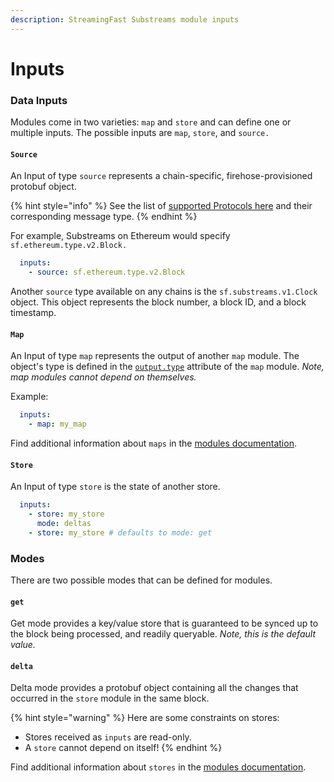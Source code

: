 ```yaml
---
description: StreamingFast Substreams module inputs
---
```


# Inputs

### Data Inputs

Modules come in two varieties: `map` and `store` and can define one or multiple inputs. The possible inputs are `map`, `store`, and `source.`

#### `Source`

An Input of type `source` represents a chain-specific, firehose-provisioned protobuf object.

{% hint style="info" %}
See the list of [supported Protocols here](../../reference-and-specs/protocols.md) and their corresponding message type.
{% endhint %}

For example, Substreams on Ethereum would specify `sf.ethereum.type.v2.Block.`

```yaml
  inputs:
    - source: sf.ethereum.type.v2.Block
```

Another `source` type available on any chains is the `sf.substreams.v1.Clock` object. This object represents the block number, a block ID, and a block timestamp.

#### `Map`

An Input of type `map` represents the output of another `map` module. The object's type is defined in the [`output.type`](../../reference-and-specs/manifests.md#modules-.output) attribute of the `map` module. _Note, map modules cannot depend on themselves._

Example:

```yaml
  inputs:
    - map: my_map
```

Find additional information about `maps` in the [modules documentation](../../concepts/modules.md#the-map-module-type).

#### `Store`

An Input of type `store` is the state of another store.

```yaml
  inputs:
    - store: my_store
      mode: deltas
    - store: my_store # defaults to mode: get
```

### Modes

There are two possible modes that can be defined for modules.

#### `get`

Get mode provides a key/value store that is guaranteed to be synced up to the block being processed, and readily queryable. _Note, this is the default value._

#### `delta`

Delta mode provides a protobuf object containing all the changes that occurred in the `store` module in the same block.

{% hint style="warning" %}
Here are some constraints on stores:

* Stores received as `inputs` are read-only.
* A `store` cannot depend on itself!
{% endhint %}

Find additional information about `stores` in the [modules documentation](../../concepts/modules.md#the-store-module-type).
